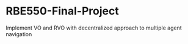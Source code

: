 # RBE550-Final-Project
Implement VO and RVO with decentralized approach to multiple agent navigation
